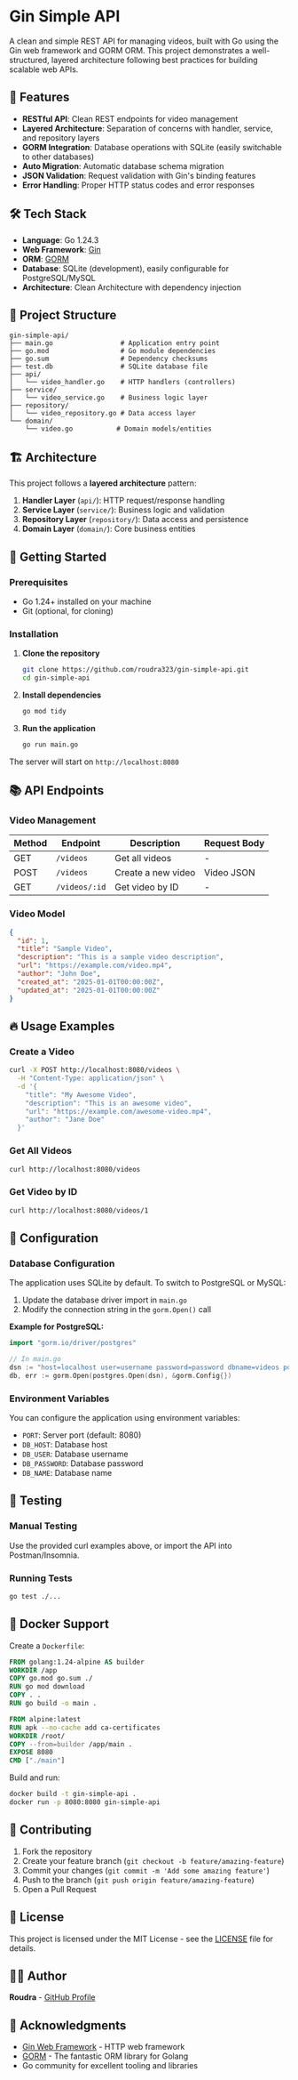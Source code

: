 # Gin Simple API

A clean and simple REST API for managing videos, built with Go using the Gin web framework and GORM ORM. This project demonstrates a well-structured, layered architecture following best practices for building scalable web APIs.

## 🚀 Features

- **RESTful API**: Clean REST endpoints for video management
- **Layered Architecture**: Separation of concerns with handler, service, and repository layers
- **GORM Integration**: Database operations with SQLite (easily switchable to other databases)
- **Auto Migration**: Automatic database schema migration
- **JSON Validation**: Request validation with Gin's binding features
- **Error Handling**: Proper HTTP status codes and error responses

## 🛠 Tech Stack

- **Language**: Go 1.24.3
- **Web Framework**: [Gin](https://gin-gonic.com/)
- **ORM**: [GORM](https://gorm.io/)
- **Database**: SQLite (development), easily configurable for PostgreSQL/MySQL
- **Architecture**: Clean Architecture with dependency injection

## 📁 Project Structure

```
gin-simple-api/
├── main.go                 # Application entry point
├── go.mod                  # Go module dependencies
├── go.sum                  # Dependency checksums
├── test.db                 # SQLite database file
├── api/
│   └── video_handler.go    # HTTP handlers (controllers)
├── service/
│   └── video_service.go    # Business logic layer
├── repository/
│   └── video_repository.go # Data access layer
└── domain/
    └── video.go           # Domain models/entities
```

## 🏗 Architecture

This project follows a **layered architecture** pattern:

1. **Handler Layer** (`api/`): HTTP request/response handling
2. **Service Layer** (`service/`): Business logic and validation
3. **Repository Layer** (`repository/`): Data access and persistence
4. **Domain Layer** (`domain/`): Core business entities

## 🚀 Getting Started

### Prerequisites

- Go 1.24+ installed on your machine
- Git (optional, for cloning)

### Installation

1. **Clone the repository**
   ```bash
   git clone https://github.com/roudra323/gin-simple-api.git
   cd gin-simple-api
   ```

2. **Install dependencies**
   ```bash
   go mod tidy
   ```

3. **Run the application**
   ```bash
   go run main.go
   ```

The server will start on `http://localhost:8080`

## 📚 API Endpoints

### Video Management

| Method | Endpoint      | Description           | Request Body |
|--------|---------------|----------------------|-------------|
| GET    | `/videos`     | Get all videos       | -           |
| POST   | `/videos`     | Create a new video   | Video JSON  |
| GET    | `/videos/:id` | Get video by ID      | -           |

### Video Model

```json
{
  "id": 1,
  "title": "Sample Video",
  "description": "This is a sample video description",
  "url": "https://example.com/video.mp4",
  "author": "John Doe",
  "created_at": "2025-01-01T00:00:00Z",
  "updated_at": "2025-01-01T00:00:00Z"
}
```

## 🔥 Usage Examples

### Create a Video

```bash
curl -X POST http://localhost:8080/videos \
  -H "Content-Type: application/json" \
  -d '{
    "title": "My Awesome Video",
    "description": "This is an awesome video",
    "url": "https://example.com/awesome-video.mp4",
    "author": "Jane Doe"
  }'
```

### Get All Videos

```bash
curl http://localhost:8080/videos
```

### Get Video by ID

```bash
curl http://localhost:8080/videos/1
```

## 🔧 Configuration

### Database Configuration

The application uses SQLite by default. To switch to PostgreSQL or MySQL:

1. Update the database driver import in `main.go`
2. Modify the connection string in the `gorm.Open()` call

**Example for PostgreSQL:**
```go
import "gorm.io/driver/postgres"

// In main.go
dsn := "host=localhost user=username password=password dbname=videos port=5432 sslmode=disable"
db, err := gorm.Open(postgres.Open(dsn), &gorm.Config{})
```

### Environment Variables

You can configure the application using environment variables:

- `PORT`: Server port (default: 8080)
- `DB_HOST`: Database host
- `DB_USER`: Database username
- `DB_PASSWORD`: Database password
- `DB_NAME`: Database name

## 🧪 Testing

### Manual Testing

Use the provided curl examples above, or import the API into Postman/Insomnia.

### Running Tests

```bash
go test ./...
```

## 🐳 Docker Support

Create a `Dockerfile`:

```dockerfile
FROM golang:1.24-alpine AS builder
WORKDIR /app
COPY go.mod go.sum ./
RUN go mod download
COPY . .
RUN go build -o main .

FROM alpine:latest
RUN apk --no-cache add ca-certificates
WORKDIR /root/
COPY --from=builder /app/main .
EXPOSE 8080
CMD ["./main"]
```

Build and run:
```bash
docker build -t gin-simple-api .
docker run -p 8080:8080 gin-simple-api
```

## 🤝 Contributing

1. Fork the repository
2. Create your feature branch (`git checkout -b feature/amazing-feature`)
3. Commit your changes (`git commit -m 'Add some amazing feature'`)
4. Push to the branch (`git push origin feature/amazing-feature`)
5. Open a Pull Request

## 📝 License

This project is licensed under the MIT License - see the [LICENSE](LICENSE) file for details.

## 👨‍💻 Author

**Roudra** - [GitHub Profile](https://github.com/roudra323)

## 🙏 Acknowledgments

- [Gin Web Framework](https://gin-gonic.com/) - HTTP web framework
- [GORM](https://gorm.io/) - The fantastic ORM library for Golang
- Go community for excellent tooling and libraries
